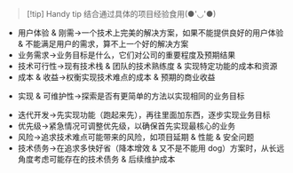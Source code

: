 >[!tip] Handy tip
>结合通过具体的项目经验食用(●'◡'●)

- 用户体验 & 刚需->一个技术上完美的解决方案，如果不能提供良好的用户体验 & 不能满足用户的需求，算不上一个好的解决方案
- 业务需求->业务目标是什么，它们对公司的重要程度及预期结果
- 技术可行性->现有技术栈 & 团队的技术熟练度 & 实现特定功能的成本和资源
- 成本 & 收益->权衡实现技术难点的成本 & 预期的商业收益
* 实现 & 可维护性->探索是否有更简单的方法以实现相同的业务目标
- 迭代开发->先实现功能（跑起来先），再往里面加东西，逐步实现业务目标
- 优先级->紧急情况可调整优先级，以确保首先实现最核心的业务
- 风险->追求技术难点可能带来的风险，如项目延期 & 性能 & 安全问题
- 技术债务->在追求多快好省（降本增效 & 又不是不能用 dog）方案时，从长远角度考虑可能存在的技术债务 & 后续维护成本
